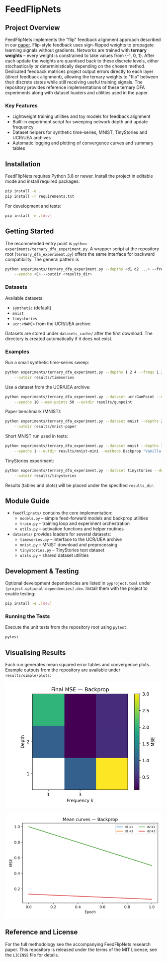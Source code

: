 # FeedFlipNets

## Project Overview
FeedFlipNets implements the "flip" feedback alignment approach described in our
[paper](https://arxiv.org/abs/2305.12345). Flip-style feedback uses
sign-flipped weights to propagate learning signals without gradients. Networks
are trained with **ternary weights** – every weight is constrained to take
values from {-1, 0, 1}. After each update the weights are quantised back to
these discrete levels, either stochastically or deterministically depending on
the chosen method. Dedicated feedback matrices project output errors directly to
each layer (direct feedback alignment), allowing the ternary weights to
"flip" between their discrete states while still receiving useful training
signals. The repository provides reference implementations of these ternary DFA
experiments along with dataset loaders and utilities used in the paper.

### Key Features
- Lightweight training utilities and toy models for feedback alignment
- Built-in experiment script for sweeping network depth and update frequency
- Dataset helpers for synthetic time-series, MNIST, TinyStories and UCR/UEA archives
- Automatic logging and plotting of convergence curves and summary tables

## Installation
FeedFlipNets requires Python 3.8 or newer. Install the project in editable mode and install required packages:

```bash
pip install -e .
pip install -r requirements.txt
```

For development and tests:

```bash
pip install -e .[dev]
```

## Getting Started
The recommended entry point is `python experiments/ternary_dfa_experiment.py`.
A wrapper script at the repository root (`ternary_dfa_experiment.py`) offers the
same interface for backward compatibility. The general pattern is

```bash
python experiments/ternary_dfa_experiment.py --depths <d1 d2 ...> --freqs <f1 f2 ...> \
    --epochs <E> --outdir <results_dir>
```

### Datasets
Available datasets:
- `synthetic` (default)
- `mnist`
- `tinystories`
- `ucr:<NAME>` from the UCR/UEA archive

Datasets are stored under `datasets_cache/` after the first download.
The directory is created automatically if it does not exist.

### Examples
Run a small synthetic time-series sweep:

```bash
python experiments/ternary_dfa_experiment.py --depths 1 2 4 --freqs 1 3 5 --epochs 300 \
    --outdir results/timeseries
```

Use a dataset from the UCR/UEA archive:

```bash
python experiments/ternary_dfa_experiment.py --dataset ucr:GunPoint --depths 1 --freqs 1 \
    --epochs 10 --max-points 50 --outdir results/gunpoint
```

Paper benchmark (MNIST):

```bash
python experiments/ternary_dfa_experiment.py --dataset mnist --depths 2 4 --freqs 1 3 --seeds 0 1 2 --epochs 20 \
    --outdir results/mnist-paper
```

Short MNIST run used in tests:

```bash
python experiments/ternary_dfa_experiment.py --dataset mnist --depths 1 --freqs 1 \
    --epochs 1 --outdir results/mnist-mini --methods Backprop "Vanilla DFA" Momentum
```

TinyStories experiment:

```bash
python experiments/ternary_dfa_experiment.py --dataset tinystories --depths 2 4 --epochs 50 \
    --outdir results/tinystories
```

Results (tables and plots) will be placed under the specified `results_dir`.

## Module Guide
- `feedflipnets/` contains the core implementation:
  - `models.py` – simple feed-forward models and backprop utilities
  - `train.py` – training loop and experiment orchestration
  - `utils.py` – activation functions and helper routines
- `datasets/` provides loaders for several datasets:
  - `timeseries.py` – interface to the UCR/UEA archive
  - `mnist.py` – MNIST download and preprocessing
  - `tinystories.py` – TinyStories text dataset
  - `utils.py` – shared dataset utilities

## Development & Testing
Optional development dependencies are listed in `pyproject.toml` under
`[project.optional-dependencies].dev`. Install them with the project to enable
testing:

```bash
pip install -e .[dev]
```

### Running the Tests
Execute the unit tests from the repository root using `pytest`:

```bash
pytest
```

## Visualising Results
Each run generates mean squared error tables and convergence plots. Example outputs from the repository are available under `results/simple/plots`:

![Heatmap](results/simple/plots/heat_Backprop.svg)

![Convergence curves](results/simple/plots/curves_Backprop.svg)

## Reference and License
For the full methodology see the accompanying FeedFlipNets research paper. This repository is released under the terms of the MIT License; see the `LICENSE` file for details.
